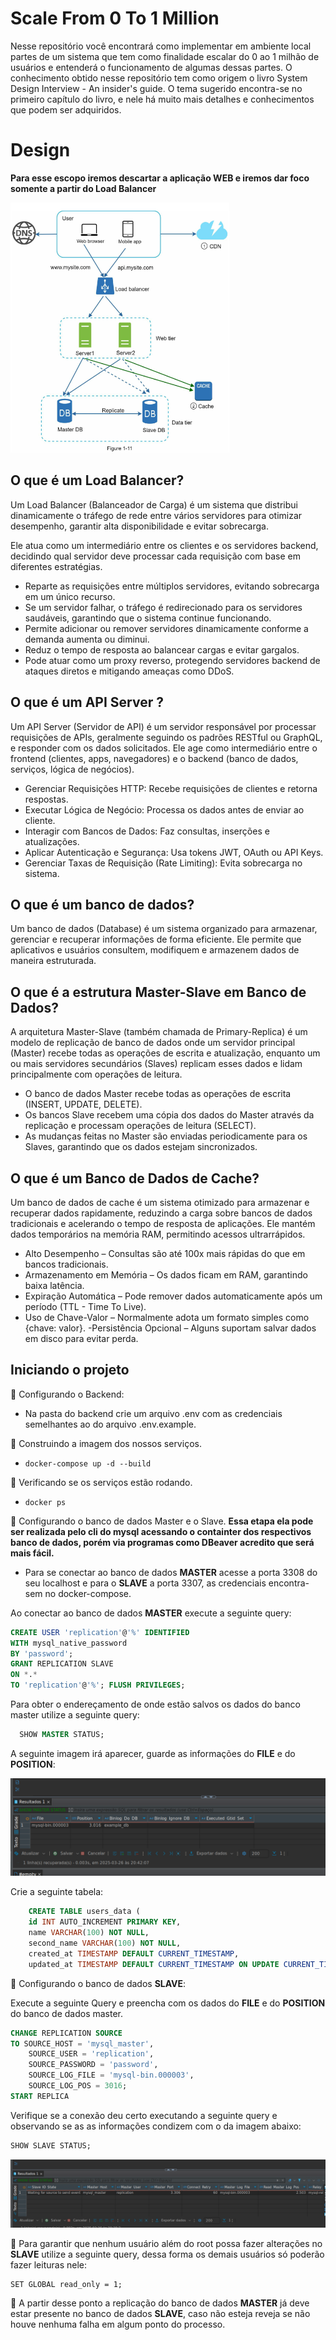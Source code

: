 # Scale From 0 To 1 Million

Nesse repositório você encontrará como implementar em ambiente local partes de um sistema que tem como finalidade escalar do 0 ao 1 milhão de usuários e entenderá o funcionamento de algumas dessas partes. O conhecimento obtido nesse repositório tem como origem o livro System Design Interview - An insider's guide. O tema sugerido encontra-se no primeiro capítulo do livro, e nele há muito mais detalhes e conhecimentos que podem ser adquiridos.

# Design

**Para esse escopo iremos descartar a aplicação WEB e iremos dar foco somente a partir do Load Balancer**

<img src="imgs/design.png" alt="Design" style="width:350px; height:400px">

## O que é um Load Balancer?

Um Load Balancer (Balanceador de Carga) é um sistema que distribui dinamicamente o tráfego de rede entre vários servidores para otimizar desempenho, garantir alta disponibilidade e evitar sobrecarga.

Ele atua como um intermediário entre os clientes e os servidores backend, decidindo qual servidor deve processar cada requisição com base em diferentes estratégias.

- Reparte as requisições entre múltiplos servidores, evitando sobrecarga em um único recurso.
- Se um servidor falhar, o tráfego é redirecionado para os servidores saudáveis, garantindo que o sistema continue funcionando.
- Permite adicionar ou remover servidores dinamicamente conforme a demanda aumenta ou diminui.
- Reduz o tempo de resposta ao balancear cargas e evitar gargalos.
- Pode atuar como um proxy reverso, protegendo servidores backend de ataques diretos e mitigando ameaças como DDoS.

## O que é um API Server ?

Um API Server (Servidor de API) é um servidor responsável por processar requisições de APIs, geralmente seguindo os padrões RESTful ou GraphQL, e responder com os dados solicitados. Ele age como intermediário entre o frontend (clientes, apps, navegadores) e o backend (banco de dados, serviços, lógica de negócios).

- Gerenciar Requisições HTTP: Recebe requisições de clientes e retorna respostas.
- Executar Lógica de Negócio: Processa os dados antes de enviar ao cliente.
- Interagir com Bancos de Dados: Faz consultas, inserções e atualizações.
- Aplicar Autenticação e Segurança: Usa tokens JWT, OAuth ou API Keys.
- Gerenciar Taxas de Requisição (Rate Limiting): Evita sobrecarga no sistema.

## O que é um banco de dados?

Um banco de dados (Database) é um sistema organizado para armazenar, gerenciar e recuperar informações de forma eficiente. Ele permite que aplicativos e usuários consultem, modifiquem e armazenem dados de maneira estruturada.

## O que é a estrutura Master-Slave em Banco de Dados?

A arquitetura Master-Slave (também chamada de Primary-Replica) é um modelo de replicação de banco de dados onde um servidor principal (Master) recebe todas as operações de escrita e atualização, enquanto um ou mais servidores secundários (Slaves) replicam esses dados e lidam principalmente com operações de leitura.

- O banco de dados Master recebe todas as operações de escrita (INSERT, UPDATE, DELETE).
- Os bancos Slave recebem uma cópia dos dados do Master através da replicação e processam operações de leitura (SELECT).
- As mudanças feitas no Master são enviadas periodicamente para os Slaves, garantindo que os dados estejam sincronizados.

## O que é um Banco de Dados de Cache?

Um banco de dados de cache é um sistema otimizado para armazenar e recuperar dados rapidamente, reduzindo a carga sobre bancos de dados tradicionais e acelerando o tempo de resposta de aplicações. Ele mantém dados temporários na memória RAM, permitindo acessos ultrarrápidos.

- Alto Desempenho – Consultas são até 100x mais rápidas do que em bancos tradicionais.
- Armazenamento em Memória – Os dados ficam em RAM, garantindo baixa latência.
- Expiração Automática – Pode remover dados automaticamente após um período (TTL - Time To Live).
- Uso de Chave-Valor – Normalmente adota um formato simples como {chave: valor}.
  -Persistência Opcional – Alguns suportam salvar dados em disco para evitar perda.

## Iniciando o projeto

📌 Configurando o Backend:

- Na pasta do backend crie um arquivo .env com as credenciais semelhantes ao do arquivo .env.example.

📌 Construindo a imagem dos nossos serviços.

- `docker-compose up -d --build`

📌 Verificando se os serviços estão rodando.

- `docker ps`

📌 Configurando o banco de dados Master e o Slave. **Essa etapa ela pode ser realizada pelo cli do mysql acessando o containter dos respectivos banco de dados, porém via programas como DBeaver acredito que será mais fácil.**

- Para se conectar ao banco de dados **MASTER** acesse a porta 3308 do seu localhost e para o **SLAVE** a porta 3307, as credenciais encontra-sem no docker-compose.

Ao conectar ao banco de dados **MASTER** execute a seguinte query:

```sql
CREATE USER 'replication'@'%' IDENTIFIED
WITH mysql_native_password
BY 'password';
GRANT REPLICATION SLAVE
ON *.*
TO 'replication'@'%'; FLUSH PRIVILEGES;
```

Para obter o endereçamento de onde estão salvos os dados do banco master utilize a seguinte query:

```sql
  SHOW MASTER STATUS;
```

A seguinte imagem irá aparecer, guarde as informações do **FILE** e do **POSITION**:

![master-status](imgs/master_status.png)

Crie a seguinte tabela:

```sql
    CREATE TABLE users_data (
    id INT AUTO_INCREMENT PRIMARY KEY,
    name VARCHAR(100) NOT NULL,
    second_name VARCHAR(100) NOT NULL,
    created_at TIMESTAMP DEFAULT CURRENT_TIMESTAMP,
    updated_at TIMESTAMP DEFAULT CURRENT_TIMESTAMP ON UPDATE CURRENT_TIMESTAMP);
```

📌 Configurando o banco de dados **SLAVE**:

Execute a seguinte Query e preencha com os dados do **FILE** e do **POSITION** do banco de dados master.

```sql
CHANGE REPLICATION SOURCE
TO SOURCE_HOST = 'mysql_master',
	SOURCE_USER = 'replication',
 	SOURCE_PASSWORD = 'password',
	SOURCE_LOG_FILE = 'mysql-bin.000003',
	SOURCE_LOG_POS = 3016;
START REPLICA
```

Verifique se a conexão deu certo executando a seguinte query e observando se as as informações condizem com o da imagem abaixo:

```sql
SHOW SLAVE STATUS;
```

![slave-status](imgs/slave_status.png)

📌 Para garantir que nenhum usuário além do root possa fazer alterações no **SLAVE** utilize a seguinte query, dessa forma os demais usuários só poderão fazer leituras nele:

```sqsl
SET GLOBAL read_only = 1;
```

📌 A partir desse ponto a replicação do banco de dados **MASTER** já deve estar presente no banco de dados **SLAVE**, caso não esteja reveja se não houve nenhuma falha em algum ponto do processo.
